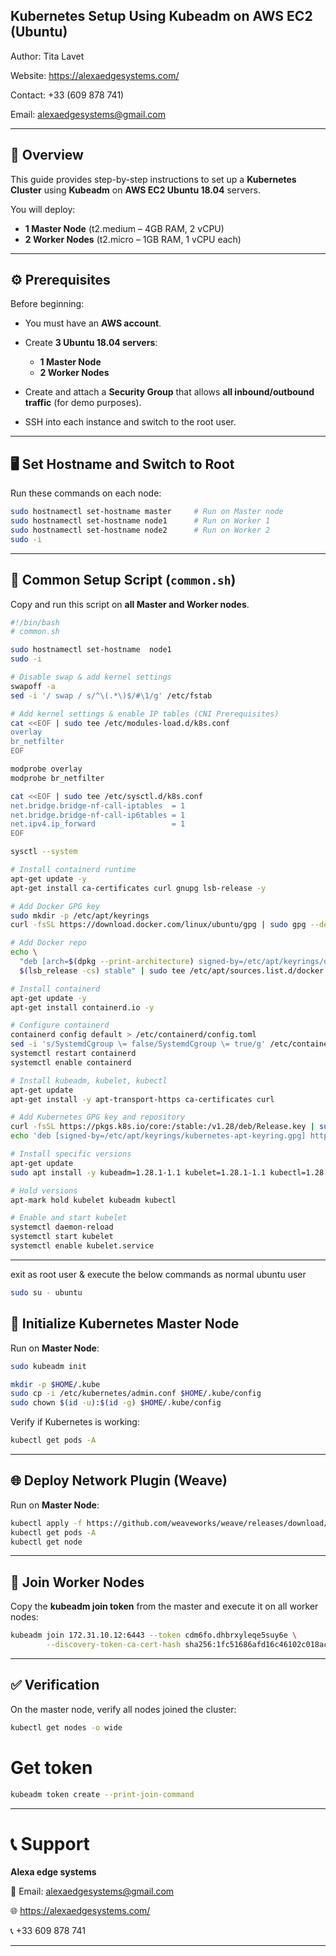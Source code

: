 
## Kubernetes Setup Using Kubeadm on AWS EC2 (Ubuntu)

Author: Tita Lavet

Website: https://alexaedgesystems.com/

Contact: +33 (609 878 741)

Email: alexaedgesystems@gmail.com

---

## 📘 Overview

This guide provides step-by-step instructions to set up a **Kubernetes Cluster** using **Kubeadm** on **AWS EC2 Ubuntu 18.04** servers.

You will deploy:

* **1 Master Node** (t2.medium – 4GB RAM, 2 vCPU)
* **2 Worker Nodes** (t2.micro – 1GB RAM, 1 vCPU each)

---

## ⚙️ Prerequisites

Before beginning:

* You must have an **AWS account**.
* Create **3 Ubuntu 18.04 servers**:

  * **1 Master Node**
  * **2 Worker Nodes**
* Create and attach a **Security Group** that allows **all inbound/outbound traffic** (for demo purposes).
* SSH into each instance and switch to the root user.

---

## 🖥️ Set Hostname and Switch to Root

Run these commands on each node:

```bash
sudo hostnamectl set-hostname master     # Run on Master node
sudo hostnamectl set-hostname node1      # Run on Worker 1
sudo hostnamectl set-hostname node2      # Run on Worker 2
sudo -i
```

---

## 🚀 Common Setup Script (`common.sh`)

Copy and run this script on **all Master and Worker nodes**.

```bash
#!/bin/bash
# common.sh

sudo hostnamectl set-hostname  node1
sudo -i

# Disable swap & add kernel settings
swapoff -a
sed -i '/ swap / s/^\(.*\)$/#\1/g' /etc/fstab

# Add kernel settings & enable IP tables (CNI Prerequisites)
cat <<EOF | sudo tee /etc/modules-load.d/k8s.conf
overlay
br_netfilter
EOF

modprobe overlay
modprobe br_netfilter

cat <<EOF | sudo tee /etc/sysctl.d/k8s.conf
net.bridge.bridge-nf-call-iptables  = 1
net.bridge.bridge-nf-call-ip6tables = 1
net.ipv4.ip_forward                 = 1
EOF

sysctl --system

# Install containerd runtime
apt-get update -y
apt-get install ca-certificates curl gnupg lsb-release -y

# Add Docker GPG key
sudo mkdir -p /etc/apt/keyrings
curl -fsSL https://download.docker.com/linux/ubuntu/gpg | sudo gpg --dearmor -o /etc/apt/keyrings/docker.gpg

# Add Docker repo
echo \
  "deb [arch=$(dpkg --print-architecture) signed-by=/etc/apt/keyrings/docker.gpg] https://download.docker.com/linux/ubuntu \
  $(lsb_release -cs) stable" | sudo tee /etc/apt/sources.list.d/docker.list > /dev/null

# Install containerd
apt-get update -y
apt-get install containerd.io -y

# Configure containerd
containerd config default > /etc/containerd/config.toml
sed -i 's/SystemdCgroup \= false/SystemdCgroup \= true/g' /etc/containerd/config.toml
systemctl restart containerd
systemctl enable containerd

# Install kubeadm, kubelet, kubectl
apt-get update
apt-get install -y apt-transport-https ca-certificates curl

# Add Kubernetes GPG key and repository
curl -fsSL https://pkgs.k8s.io/core:/stable:/v1.28/deb/Release.key | sudo gpg --dearmor -o /etc/apt/keyrings/kubernetes-apt-keyring.gpg
echo 'deb [signed-by=/etc/apt/keyrings/kubernetes-apt-keyring.gpg] https://pkgs.k8s.io/core:/stable:/v1.28/deb/ /' | sudo tee /etc/apt/sources.list.d/kubernetes.list

# Install specific versions
apt-get update
sudo apt install -y kubeadm=1.28.1-1.1 kubelet=1.28.1-1.1 kubectl=1.28.1-1.1

# Hold versions
apt-mark hold kubelet kubeadm kubectl

# Enable and start kubelet
systemctl daemon-reload
systemctl start kubelet
systemctl enable kubelet.service
```

---

exit as root user & execute the below commands as normal ubuntu user

```bash
sudo su - ubuntu
```


## 🧩 Initialize Kubernetes Master Node

Run on **Master Node**:

```bash
sudo kubeadm init

mkdir -p $HOME/.kube
sudo cp -i /etc/kubernetes/admin.conf $HOME/.kube/config
sudo chown $(id -u):$(id -g) $HOME/.kube/config
```

Verify if Kubernetes is working:

```bash
kubectl get pods -A
```

---

## 🌐 Deploy Network Plugin (Weave)

Run on **Master Node**:

```bash
kubectl apply -f https://github.com/weaveworks/weave/releases/download/v2.8.1/weave-daemonset-k8s.yaml
kubectl get pods -A
kubectl get node
```

---

## 🧱 Join Worker Nodes

Copy the **kubeadm join token** from the master and execute it on all worker nodes:

```bash
kubeadm join 172.31.10.12:6443 --token cdm6fo.dhbrxyleqe5suy6e \
        --discovery-token-ca-cert-hash sha256:1fc51686afd16c46102c018acb71ef9537c1226e331840e7d401630b96298e7d
```

---

## ✅ Verification

On the master node, verify all nodes joined the cluster:

```bash
kubectl get nodes -o wide
```
# Get token
```bash
kubeadm token create --print-join-command
```

---

# 📞 Support

**Alexa edge systems**

📧 Email: alexaedgesystems@gmail.com

🌐 https://alexaedgesystems.com/

📞 +33 609 878 741

---

